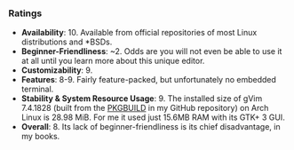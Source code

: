 ### Ratings

* **Availability**: 10. Available from official repositories of most Linux distributions and &#42;BSDs.
* **Beginner-Friendliness**: ~2. Odds are you will not even be able to use it at all until you learn more about this unique editor.
* **Customizability**: 9.
* **Features**: 8-9. Fairly feature-packed, but unfortunately no embedded terminal.
* **Stability & System Resource Usage**: 9. The installed size of gVim 7.4.1828 (built from the [PKGBUILD](https://github.com/fusion809/PKGBUILDs/blob/master/gvim/PKGBUILD) in my GitHub repository) on Arch Linux is 28.98 MiB. For me it used just 15.6MB RAM with its GTK+ 3 GUI.  
* **Overall**: 8. Its lack of beginner-friendliness is its chief disadvantage, in my books.
